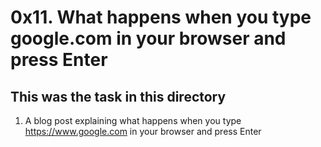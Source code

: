# 0x11. What happens when you type google.com in your browser and press Enter
## This was the task in this directory
1. A blog post explaining what happens when you type https://www.google.com in your browser and press Enter